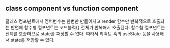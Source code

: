 ## class component vs function component

클래스 컴포넌트에서 멤버변수는 한번만 만들어지고 render 함수만 반복적으로 호출되는 반면에 함수형 컴포넌트는 코드블럭{} 전체가 반복해서 호출된다.
함수형 컴포넌트는 전체를 호출하므로 state를 저장할 수 없다. 따라서 리액트 훅의 useState 등을 사용해서 state를 저장할 수 있다.
